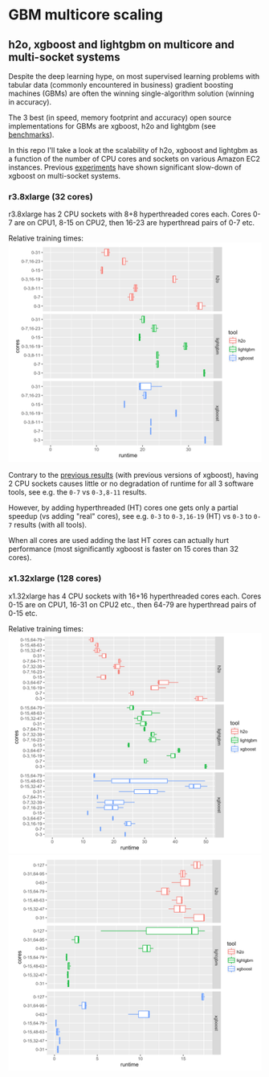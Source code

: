 
# GBM multicore scaling
## h2o, xgboost and lightgbm on multicore and multi-socket systems

Despite the deep learning hype, on most supervised learning problems with tabular data 
(commonly encountered in business) gradient boosting machines (GBMs) are often the
winning single-algorithm solution (winning in accuracy).

The 3 best (in speed, memory footprint and accuracy) open source implementations for GBMs 
are xgboost, h2o and lightgbm (see [benchmarks](https://github.com/szilard/benchm-ml)).

In this repo I'll take a look at the scalability of h2o, xgboost and lightgbm as a function
of the number of CPU cores and sockets on various Amazon EC2 instances. 
Previous [experiments](https://github.com/szilard/ml-x1) have shown significant slow-down
of xgboost on multi-socket systems.


### r3.8xlarge (32 cores)

r3.8xlarge has 2 CPU sockets with 8+8 hyperthreaded cores each.
Cores 0-7 are on CPU1, 8-15 on CPU2, then 16-23 are hyperthread pairs of 0-7 etc.

Relative training times:
![](fig-r3_8x-tools_relative.png)

Contrary to the [previous results](https://github.com/szilard/ml-x1)
(with previous versions of xgboost), having 2 CPU sockets
causes little or no degradation of runtime for all 3 software tools, 
see e.g. the `0-7` vs `0-3,8-11` results. 

However, by adding hyperthreaded (HT) cores one gets only a partial speedup (vs adding "real" cores),
see e.g. `0-3` to `0-3,16-19` (HT) vs `0-3` to `0-7` results (with all tools).

When all cores are used adding the last HT cores can actually hurt performance (most significantly
xgboost is faster on 15 cores than 32 cores).


### x1.32xlarge (128 cores)

x1.32xlarge has 4 CPU sockets with 16+16 hyperthreaded cores each. Cores 0-15 are on CPU1, 16-31 on CPU2 etc., then 64-79 are hyperthread pairs of 0-15 etc.

Relative training times:
![](fig-x1_32x-tools_relative-lt64c.png)
![](fig-x1_32x-tools_relative-ge32c.png)


